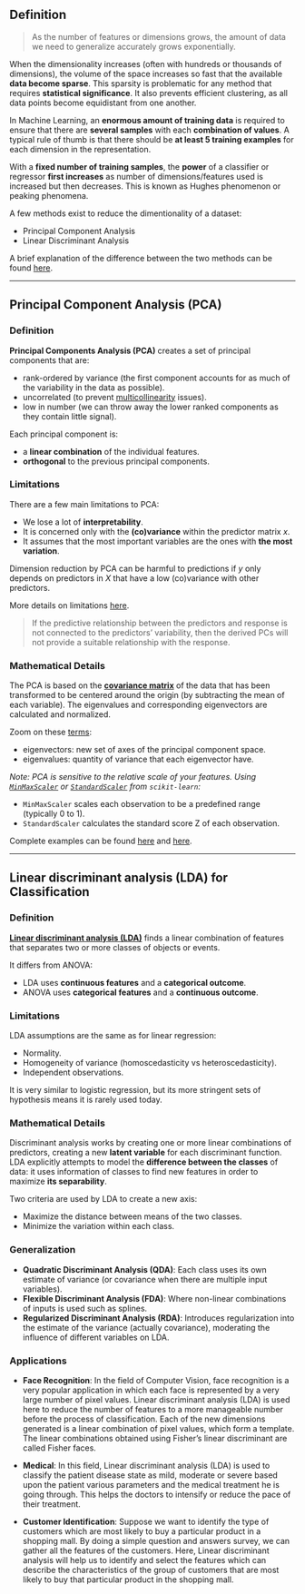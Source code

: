 ## Definition

> As the number of features or dimensions grows, the amount of data we need to generalize accurately grows exponentially.

When the dimensionality increases (often with hundreds or thousands of dimensions), the volume of the space increases so fast that the available **data become sparse**. This sparsity is problematic for any method that requires **statistical significance**. It also prevents efficient clustering, as all data points become equidistant from one another.

In Machine Learning, an **enormous amount of training data** is required to ensure that there are **several samples** with each **combination of values**. A typical rule of thumb is that there should be **at least 5 training examples** for each dimension in the representation.

With a **fixed number of training samples**, the **power** of a classifier or regressor **first increases** as number of dimensions/features used is increased but then decreases. This is known as Hughes phenomenon or peaking phenomena.

A few methods exist to reduce the dimentionality of a dataset:
+ Principal Component Analysis
+ Linear Discriminant Analysis

A brief explanation of the difference between the two methods can be found [here](https://sebastianraschka.com/faq/docs/lda-vs-pca.html).

___

## Principal Component Analysis (PCA)

### Definition


**Principal Components Analysis (PCA)** creates a set of principal components that are:
+ rank-ordered by variance (the first component accounts for as much of the variability in the data as possible).
+ uncorrelated (to prevent [multicollinearity](https://en.wikipedia.org/wiki/Multicollinearity) issues).
+ low in number (we can throw away the lower ranked components as they contain little signal).

Each principal component is:
+ a **linear combination** of the individual features. 
+ **orthogonal** to the previous principal components.


### Limitations

There are a few main limitations to PCA:
+ We lose a lot of **interpretability**.
+ It is concerned only with the **(co)variance** within the predictor matrix $x$. 
+ It assumes that the most important variables are the ones with **the most variation**.

Dimension reduction by PCA can be harmful to predictions if $y$ only depends on predictors in $X$ that have a low (co)variance with other predictors.

More details on limitations [here](https://towardsdatascience.com/pca-is-not-feature-selection-3344fb764ae6).

> If the predictive relationship between the predictors and response is not connected to the predictors’ variability, then the derived PCs will not provide a suitable relationship with the response.

###  Mathematical Details

The PCA is based on the [**covariance matrix**](https://en.wikipedia.org/wiki/Covariance_matrix) of the data that has been transformed to be centered around the origin (by subtracting the mean of each variable). The eigenvalues and corresponding eigenvectors are calculated and normalized.

Zoom on these [terms](https://www.geeksforgeeks.org/principal-component-analysis-with-python/):
+ eigenvectors: new set of axes of the principal component space.
+ eigenvalues: quantity of variance that each eigenvector have.


_Note: PCA is sensitive to the relative scale of your features. Using [`MinMaxScaler`](https://scikit-learn.org/stable/modules/generated/sklearn.preprocessing.MinMaxScaler.html) or [`StandardScaler`](https://scikit-learn.org/stable/modules/generated/sklearn.preprocessing.StandardScaler.html) from `scikit-learn`:_
+ `MinMaxScaler` scales each observation to be a predefined range (typically 0 to 1).
+ `StandardScaler` calculates the standard score Z of each observation.

Complete examples can be found [here](https://www.geeksforgeeks.org/principal-component-analysis-with-python/) and [here](https://towardsdatascience.com/principal-component-analysis-for-dimensionality-reduction-115a3d157bad).

___

## Linear discriminant analysis (LDA) for Classification

### Definition

[**Linear discriminant analysis (LDA)**](https://www.geeksforgeeks.org/ml-linear-discriminant-analysis/) finds a linear combination of features that separates two or more classes of objects or events. 

It differs from ANOVA:
+ LDA uses **continuous features** and a **categorical outcome**.
+ ANOVA uses **categorical features** and a **continuous outcome**.


### Limitations

LDA assumptions are the same as for linear regression:
+ Normality.
+ Homogeneity of variance (homoscedasticity vs heteroscedasticity).
+ Independent observations.

It is very similar to logistic regression, but its more stringent sets of hypothesis means it is rarely used today.

### Mathematical Details

Discriminant analysis works by creating one or more linear combinations of predictors, creating a new **latent variable** for each discriminant function. LDA explicitly attempts to model the **difference between the classes** of data: it  uses information of classes to find new features in order to maximize **its separability**.


Two criteria are used by LDA to create a new axis:

+ Maximize the distance between means of the two classes.
+ Minimize the variation within each class.

### Generalization

+ **Quadratic Discriminant Analysis (QDA)**: Each class uses its own estimate of variance (or covariance when there are multiple input variables).
+ **Flexible Discriminant Analysis (FDA)**: Where non-linear combinations of inputs is used such as splines.
+ **Regularized Discriminant Analysis (RDA)**: Introduces regularization into the estimate of the variance (actually covariance), moderating the influence of different variables on LDA.

### Applications

+ **Face Recognition**: In the field of Computer Vision, face recognition is a very popular application in which each face is represented by a very large number of pixel values. Linear discriminant analysis (LDA) is used here to reduce the number of features to a more manageable number before the process of classification. Each of the new dimensions generated is a linear combination of pixel values, which form a template. The linear combinations obtained using Fisher’s linear discriminant are called Fisher faces.

+ **Medical**: In this field, Linear discriminant analysis (LDA) is used to classify the patient disease state as mild, moderate or severe based upon the patient various parameters and the medical treatment he is going through. This helps the doctors to intensify or reduce the pace of their treatment.

+ **Customer Identification**: Suppose we want to identify the type of customers which are most likely to buy a particular product in a shopping mall. By doing a simple question and answers survey, we can gather all the features of the customers. Here, Linear discriminant analysis will help us to identify and select the features which can describe the characteristics of the group of customers that are most likely to buy that particular product in the shopping mall.

